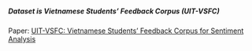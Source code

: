 ##### Dataset is Vietnamese Students’ Feedback Corpus (UIT-VSFC)

Paper: [UIT-VSFC: Vietnamese Students’ Feedback Corpus for Sentiment Analysis](https://ieeexplore.ieee.org/document/8573337)

